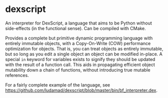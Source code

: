 dexscript
=========

An interpreter for DexScript, a language that aims to be Python without side-effects (in the functional sense). Can be compiled with CMake.

Provides a complete but primitive dynamic programming language with entirely immutable objects, with a Copy-On-Write (COW) performance optimization for objects. That is, you can treat objects as entirely immutable, but so long as you edit a single object an object can be modified in-place. A special `in` keyword for variables exists to signify they should be updated with the result of a function call. This aids in propagating efficient object mutability down a chain of functions, without introducing true mutable references.

For a fairly complete example of the language, see https://github.com/ludamad/dexscript/blob/master/bin/bf_interpreter.dex.
